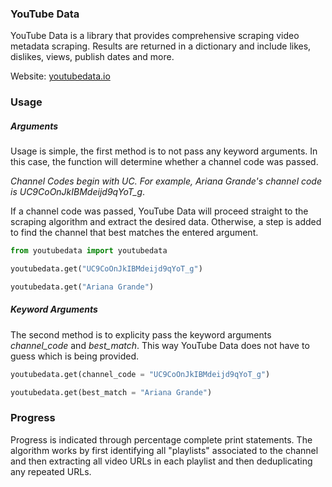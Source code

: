 ### YouTube Data
YouTube Data is a library that provides comprehensive scraping video metadata scraping. Results are returned in a dictionary and include likes, dislikes, views, publish dates and more.

Website: [youtubedata.io](https://www.youtubedata.io)

### Usage
##### Arguments
Usage is simple, the first method is to not pass any keyword arguments. In this case, the function will determine whether a channel code was passed. 

*Channel Codes begin with UC. For example, Ariana Grande's channel code is UC9CoOnJkIBMdeijd9qYoT_g*.

If a channel code was passed, YouTube Data will proceed straight to the scraping algorithm and extract the desired data. Otherwise, a step is added to find the channel that best matches the entered argument.

```python
from youtubedata import youtubedata 
```

```python
youtubedata.get("UC9CoOnJkIBMdeijd9qYoT_g")
```

```python
youtubedata.get("Ariana Grande")
```

##### Keyword Arguments
The second method is to explicity pass the keyword arguments *channel_code* and *best_match*. This way YouTube Data does not have to guess which is being provided.

```python
youtubedata.get(channel_code = "UC9CoOnJkIBMdeijd9qYoT_g")
```

```python
youtubedata.get(best_match = "Ariana Grande")
```

### Progress
Progress is indicated through percentage complete print statements. The algorithm works by first identifying all "playlists" associated to the channel and then extracting all video URLs in each playlist and then deduplicating any repeated URLs.